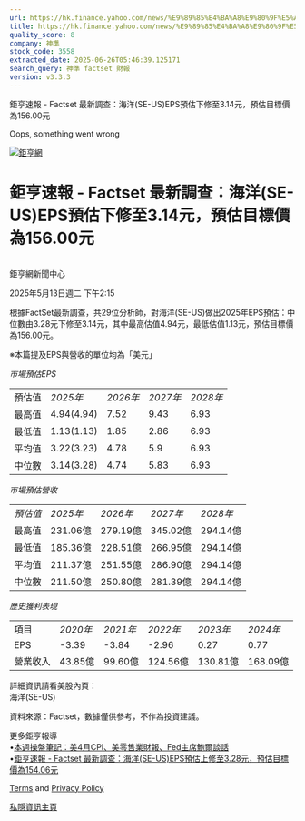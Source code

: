 ```yaml
---
url: https://hk.finance.yahoo.com/news/%E9%89%85%E4%BA%A8%E9%80%9F%E5%A0%B1-factset-%E6%9C%80%E6%96%B0%E8%AA%BF%E6%9F%A5-%E6%B5%B7%E6%B4%8B-se-181545067.html
title: https://hk.finance.yahoo.com/news/%E9%89%85%E4%BA%A8%E9%80%9F%E5%A0%B1-factset-%E6%9C%80%E6%96%B0%E8
quality_score: 8
company: 神準
stock_code: 3558
extracted_date: 2025-06-26T05:46:39.125171
search_query: 神準 factset 財報
version: v3.3.3
---
```


鉅亨速報 - Factset 最新調查：海洋(SE-US)EPS預估下修至3.14元，預估目標價為156.00元 


Oops, something went wrong

 

[![鉅亨網](https://s.yimg.com/ny/api/res/1.2/UM5hrThmhlnSiBO4o4qlLg--/YXBwaWQ9aGlnaGxhbmRlcjt3PTE0NjtoPTQ4O2NmPXdlYnA-/https://s.yimg.com/os/creatr-uploaded-images/2020-01/147c7630-36ab-11ea-ae7c-5ee7a0016555)](http://www.cnyes.com/ "鉅亨網")

# 鉅亨速報 - Factset 最新調查：海洋(SE-US)EPS預估下修至3.14元，預估目標價為156.00元

![](data:image/gif;base64,R0lGODlhAQABAIAAAAAAAP///ywAAAAAAQABAAACAUwAOw==)

鉅亨網新聞中心

2025年5月13日週二 下午2:15

根據FactSet最新調查，共29位分析師，對海洋(SE-US)做出2025年EPS預估：中位數由3.28元下修至3.14元，其中最高估值4.94元，最低估值1.13元，預估目標價為156.00元。

※本篇提及EPS與營收的單位均為「美元」

*市場預估EPS*

|  |  |  |  |  |
| --- | --- | --- | --- | --- |
| 預估值 | *2025年* | *2026年* | *2027年* | *2028年* |
| 最高值 | 4.94(4.94) | 7.52 | 9.43 | 6.93 |
| 最低值 | 1.13(1.13) | 1.85 | 2.86 | 6.93 |
| 平均值 | 3.22(3.23) | 4.78 | 5.9 | 6.93 |
| 中位數 | 3.14(3.28) | 4.74 | 5.83 | 6.93 |

*市場預估營收*

|  |  |  |  |  |
| --- | --- | --- | --- | --- |
| *預估值* | *2025年* | *2026年* | *2027年* | *2028年* |
| 最高值 | 231.06億 | 279.19億 | 345.02億 | 294.14億 |
| 最低值 | 185.36億 | 228.51億 | 266.95億 | 294.14億 |
| 平均值 | 211.37億 | 251.55億 | 286.90億 | 294.14億 |
| 中位數 | 211.50億 | 250.80億 | 281.39億 | 294.14億 |

*歷史獲利表現*

|  |  |  |  |  |  |
| --- | --- | --- | --- | --- | --- |
| 項目 | *2020年* | *2021年* | *2022年* | *2023年* | *2024年* |
| EPS | -3.39 | -3.84 | -2.96 | 0.27 | 0.77 |
| 營業收入 | 43.85億 | 99.60億 | 124.56億 | 130.81億 | 168.09億 |

詳細資訊請看美股內頁：  
海洋(SE-US)

資料來源：Factset，數據僅供參考，不作為投資建議。

更多鉅亨報導  
•[本週操盤筆記：美4月CPI、美零售業財報、Fed主席鮑爾談話](https://news.cnyes.com/news/id/5972701?utm_source=yahoo&utm_medium=RSS&utm_campaign=relate)  
•[鉅亨速報 - Factset 最新調查：海洋(SE-US)EPS預估上修至3.28元，預估目標價為154.06元](https://news.cnyes.com/news/id/5957668?utm_source=yahoo&utm_medium=RSS&utm_campaign=relate)

[Terms](https://guce.yahoo.com/terms?locale=zh-Hant-HK)  and [Privacy Policy](https://guce.yahoo.com/privacy-policy?locale=zh-Hant-HK)

[私隱資訊主頁](https://guce.yahoo.com/privacy-dashboard?locale=zh-Hant-HK)